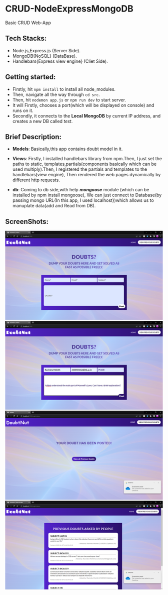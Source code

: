 # CRUD-NodeExpressMongoDB
Basic CRUD Web-App

## Tech Stacks:
- Node.js,Express.js (Server Side).
- MongoDB{NoSQL} (DataBase).
- Handlebars{Express view engine} (Cliet Side).

## Getting started:
- Firstly, hit `npm install` to install all node_modules. 
- Then, navigate all the way through `cd src`.
- Then, hit `nodemon app.js` or `npm run dev` to start server.
- It will Firstly, chooses a port(which will be displayed on console) and runs on it.
- Secondly, it connects to the **Local MongoDB** by current IP address, and creates a new DB called *test*.


## Brief Description: 

- **Models**: 
Basically,this app contains doubt model in it.


- **Views**: 
Firstly, I installed handlebars library from npm.Then, I just set the paths to static, templates,partials(components basically which can be used multiply).Then, I registered the partials and templates to the handlebars(view engine), Then rendered the web pages dynamically by different http requests.

- **db**:
Coming to db side,with help ***mongoose*** module (which can be installed by npm install mongoose), We can just connect to Database(by passing mongo URL{In this app, I used localhost})which allows us to manuplate data(add and Read from DB).

## ScreenShots:
![img1](./img/img1.png "img1")
![img2](./img/img2.png "img2")
![img3](./img/img3.png "img3")
![img4](./img/img4.png "img4")